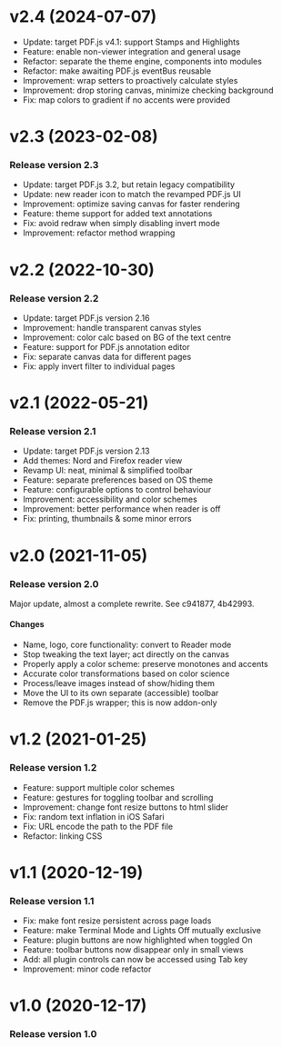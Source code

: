 # v2.4 (2024-07-07)

- Update: target PDF.js v4.1: support Stamps and Highlights
- Feature: enable non-viewer integration and general usage
- Refactor: separate the theme engine, components into modules
- Refactor: make awaiting PDF.js eventBus reusable
- Improvement: wrap setters to proactively calculate styles
- Improvement: drop storing canvas, minimize checking background
- Fix: map colors to gradient if no accents were provided


# v2.3 (2023-02-08)

### Release version 2.3

- Update: target PDF.js 3.2, but retain legacy compatibility
- Update: new reader icon to match the revamped PDF.js UI
- Improvement: optimize saving canvas for faster rendering
- Feature: theme support for added text annotations
- Fix: avoid redraw when simply disabling invert mode
- Improvement: refactor method wrapping


# v2.2 (2022-10-30)

### Release version 2.2

- Update: target PDF.js version 2.16
- Improvement: handle transparent canvas styles
- Improvement: color calc based on BG of the text centre
- Feature: support for PDF.js annotation editor
- Fix: separate canvas data for different pages
- Fix: apply invert filter to individual pages


# v2.1 (2022-05-21)

### Release version 2.1

- Update: target PDF.js version 2.13
- Add themes: Nord and Firefox reader view
- Revamp UI: neat, minimal & simplified toolbar
- Feature: separate preferences based on OS theme
- Feature: configurable options to control behaviour
- Improvement: accessibility and color schemes
- Improvement: better performance when reader is off
- Fix: printing, thumbnails & some minor errors


# v2.0 (2021-11-05)

### Release version 2.0

Major update, almost a complete rewrite. See c941877, 4b42993.

#### Changes

- Name, logo, core functionality: convert to Reader mode
- Stop tweaking the text layer; act directly on the canvas
- Properly apply a color scheme: preserve monotones and accents
- Accurate color transformations based on color science
- Process/leave images instead of show/hiding them
- Move the UI to its own separate (accessible) toolbar
- Remove the PDF.js wrapper; this is now addon-only


# v1.2 (2021-01-25)

### Release version 1.2

- Feature: support multiple color schemes
- Feature: gestures for toggling toolbar and scrolling
- Improvement: change font resize buttons to html slider
- Fix: random text inflation in iOS Safari
- Fix: URL encode the path to the PDF file
- Refactor: linking CSS


# v1.1 (2020-12-19)

### Release version 1.1

- Fix: make font resize persistent across page loads
- Feature: make Terminal Mode and Lights Off mutually exclusive
- Feature: plugin buttons are now highlighted when toggled On
- Feature: toolbar buttons now disappear only in small views
- Add: all plugin controls can now be accessed using Tab key
- Improvement: minor code refactor


# v1.0 (2020-12-17)

### Release version 1.0
